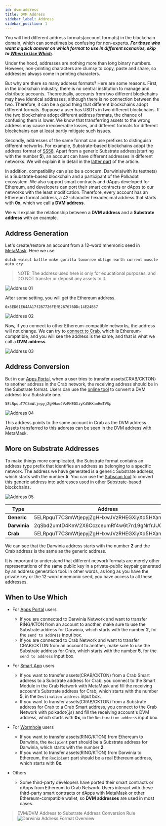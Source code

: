 ```yaml
---
id: dvm-address
title: DVM Address
sidebar_label: Address
sidebar_position: 1
---
```


You will find different address formats(account formats) in the blockchain domain, which can sometimes be confusing for non-experts. ***For those who want a quick answer on which format to use in different scenarios, skip to [When to Use Which](#when-to-use-which)***. 

Under the hood, addresses are nothing more than long binary numbers. However, non-printing characters are clumsy to copy, paste and share, so addresses always come in printing characters. 

But why are there so many address formats? Here are some reasons. First, in the blockchain industry, there is no central institution to manage and distribute accounts. Theoretically, accounts from two different blockchains may have identical addresses, although there is no connection between the two. Therefore, it can be a good thing that different blockchains adopt different formats. Suppose a user has USDTs in two different blockchains. If the two blockchains adopt different address formats, the chance of confusing them is lower. We know that transferring assets to the wrong address may cause irrecoverable losses, and different formats for different blockchains can at least partly mitigate such issues.

Secondly, addresses of the same format can use prefixes to distinguish different networks. For example, Substrate-based blockchains adopt the address format of [SS58](https://substrate.dev/docs/en/knowledgebase/advanced/ss58-address-format). Apart from a generic Substrate address(starting with the number **5**), an account can have different addresses in different networks. We will explain it in detail in the [latter part](#more-on-substrate-addresses) of the article.

In addition, compatibility can also be a concern. Darwinia(with its testnets) is a Substrate-based blockchain and a participant of the Polkadot ecosystem. We also support smart contracts and dApps developed for Ethereum, and developers can port their smart contracts or dApps to our networks with the least modification. Therefore, every account has an Ethereum format address, a 42-character hexadecimal address that starts with **0x**, which we call a **DVM address**.

We will explain the relationship between a **DVM address** and a **Substrate address** with an example.

## Address Generation
Let's create/restore an account from a 12-word mnemonic seed in [MetaMask](https://metamask.io/). Here we use

```
dutch walnut battle make gorilla tomorrow oblige earth current muscle auto cry
```

> NOTE: The address used here is only for educational purposes, and DO NOT transfer or deposit any assets to it.

![Address 01](../../assets/dvm/overview/dvm_address_01.png)

After some setting, you will get the Ethereum address.

`0x5ED61E64AA17f2B7726FEfB267676DDc14E24B57`

![Address 02](../../assets/dvm/overview/dvm_address_02.png)

Now, if you connect to other Ethereum-compatible networks, the address will not change. We can try to [connect to Crab](../wallets/dvm-metamask.md), which is Ethereum-compatible, and you will see the address is the same, and that is what we call a **DVM address**.

![Address 03](../../assets/dvm/overview/dvm_address_03.png)

## Address Conversion
But in our [Apps Portal](https://apps.darwinia.network/), when a user tries to transfer assets(CRAB/CKTON) to another address in the Crab network, the receiving address should be in the Substrate format. Users can use the [online tool](https://apps.darwinia.network/?rpc%3Dwss%253A%252F%252Fcrab-rpc.darwinia.network#/toolbox/dvmaddress) to convert a DVM address to a Substrate one.

`5ELRpquT7C3mWtjepyjZgHHxwJVzRHEGXiyXd5HXanHmTVSp`

![Address 04](../../assets/dvm/overview/dvm_address_04.png)

This address points to the same account in Crab as the DVM address. Assets transferred to this address can be seen in the DVM address with MetaMask.

## More on Substrate Addresses
To make things more complicated, the Substrate format contains an address type prefix that identifies an address as belonging to a specific network. The address we have generated is a generic Substrate address, which starts with the number **5**. 
You can use the [Subscan tool](https://polkadot.subscan.io/tools/ss58_transform) to convert this generic address into addresses used in other Substrate-based blockchains. 

![Address 05](../../assets/dvm/overview/dvm_address_05.png)

| Type               | Address   |
| ----------------------- | ------- |
| **Generic** |  5ELRpquT7C3mWtjepyjZgHHxwJVzRHEGXiyXd5HXanHmTVSp   |
| **Darwinia**|  2qSbd2umtD4KmV2X6CczceumRf4w6t7n19gNrfrJUG24hsnZ   |
| **Crab**|   5ELRpquT7C3mWtjepyjZgHHxwJVzRHEGXiyXd5HXanHmTVSp  |

We can see that the Darwinia address starts with the number **2** and the Crab address is the same as the generic address. 

It is important to understand that different network formats are merely other representations of the same public key in a private-public keypair generated by an address generation tool. In other words, as long as you have the private key or the 12-word mnemonic seed, you have access to all these addresses.

## When to Use Which
- For [Apps Portal](https://apps.darwinia.network/) users
  - If you are connected to Darwinia Network and want to transfer RING/KTON from an account to another, make sure to use the Substrate address for Darwinia, which starts with the number **2**, for the `send to address` input box. 
  - If you are connected to Crab Network and want to transfer CRAB/CKTON from an account to another, make sure to use the Substrate address for Crab, which starts with the number **5**, for the `send to address` input box. 
- For [Smart App](https://smart.darwinia.network/) users
  - If you want to transfer assets(CRAB/CKTON) from a Crab Smart address to a Substrate address for Crab, you  connect to the Smart Module in the Crab Network with MetaMask and fill the receiving account's Substrate address for Crab, which starts with the number **5**, in the `Destination address` input box.
  - If you want to transfer assets(CRAB/CKTON) from a Substrate address for Crab to a Crab Smart address, you  connect to the Crab Network with polkadot{.js} and fill the receiving account's DVM address, which starts with **0x**, in the `Destination address` input box.
  
- For [Wormhole](https://wormhole.darwinia.network/) users
  - If you want to transfer assets(RING/KTON) from Ethereum to Darwinia, the `Recipient` part should be a Substrate address for Darwinia, which starts with the number **2**.
  - If you want to transfer assets(RING/KTON) from Darwinia to Ethereum, the `Recipient` part should be a real Ethereum address, which starts with **0x**.

- Others
  - Some third-party developers have ported their smart contracts or dApps from Ethereum to Crab Network. Users interact with these third-party smart contracts or dApps with MetaMask or other Ethereum-compatible wallet, so **DVM addresses** are used in most cases.


> EVM/DVM Address to Substrate Address Conversion Rule
> ![Darwinia Address Format Overview](../../assets/dvm/overview/dvm_address_06.png)
